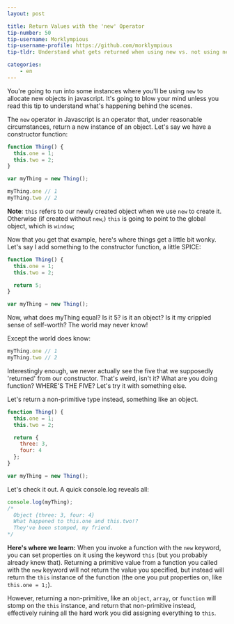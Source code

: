 ```yaml
---
layout: post

title: Return Values with the 'new' Operator
tip-number: 50
tip-username: Morklympious
tip-username-profile: https://github.com/morklympious
tip-tldr: Understand what gets returned when using new vs. not using new.

categories:
    - en
---
```


You're going to run into some instances where you'll be using `new` to allocate new objects in javascript. It's going to blow your mind unless you read this tip to understand what's happening behind the scenes.

The `new` operator in Javascript is an operator that, under reasonable circumstances, return a new instance of an object. Let's say we have a constructor function:

````js
function Thing() {
  this.one = 1;
  this.two = 2;
}

var myThing = new Thing();

myThing.one // 1
myThing.two // 2
````

__Note__: `this` refers to our newly created object when we use `new` to create it. Otherwise (if created without `new`,) `this` is going to point to the global object, which is `window`;

Now that you get that example, here's where things get a little bit wonky. Let's say I add something to the constructor function, a little SPICE:

````js
function Thing() {
  this.one = 1;
  this.two = 2;

  return 5;
}

var myThing = new Thing();
````

Now, what does myThing equal? Is it 5? is it an object? Is it my crippled sense of self-worth? The world may never know!

Except the world does know:

````js
myThing.one // 1
myThing.two // 2
````

Interestingly enough, we never actually see the five that we supposedly 'returned' from our constructor. That's weird, isn't it? What are you doing function? WHERE'S THE FIVE? Let's try it with something else.

Let's return a non-primitive type instead, something like an object.

````js
function Thing() {
  this.one = 1;
  this.two = 2;

  return {
    three: 3,
    four: 4
  };
}

var myThing = new Thing();
````

Let's check it out. A quick console.log reveals all:

````js
console.log(myThing);
/*
  Object {three: 3, four: 4}
  What happened to this.one and this.two!?
  They've been stomped, my friend.
*/
````

__Here's where we learn:__ When you invoke a function with the `new` keyword, you can set properties on it using the keyword `this` (but you probably already knew that). Returning a primitive value from a function you called with the `new` keyword will not return the value you specified, but instead will return the `this` instance of the function (the one you put properties on, like `this.one = 1;`).

However, returning a non-primitive, like an `object`, `array`, or `function` will stomp on the `this` instance, and return that non-primitive instead, effectively ruining all the hard work you did assigning everything to `this`.
